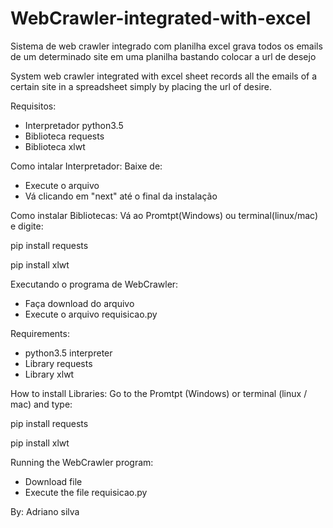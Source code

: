 # WebCrawler-integrated-with-excel



Sistema de web crawler integrado com planilha excel grava todos os emails de um determinado site em uma planilha bastando colocar a url de desejo

System web crawler integrated with excel sheet records all the emails of a certain site in a spreadsheet simply by placing the url of desire.

Requisitos:
- Interpretador python3.5
- Biblioteca requests
- Biblioteca xlwt



Como intalar Interpretador:
Baixe de:
- Execute o arquivo
- Vá clicando em "next" até o final da instalação

Como instalar Bibliotecas:
Vá ao Promtpt(Windows) ou terminal(linux/mac) e digite:

pip install requests 

pip install xlwt

Executando o programa de WebCrawler:
- Faça download do arquivo
- Execute o arquivo requisicao.py 

Requirements:
- python3.5 interpreter
- Library requests
- Library xlwt

How to install Libraries:
Go to the Promtpt (Windows) or terminal (linux / mac) and type:

pip install requests

pip install xlwt

Running the WebCrawler program:
- Download file
- Execute the file requisicao.py



By: Adriano silva
